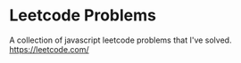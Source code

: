 # Leetcode Problems

A collection of javascript leetcode problems that I've solved.
https://leetcode.com/
